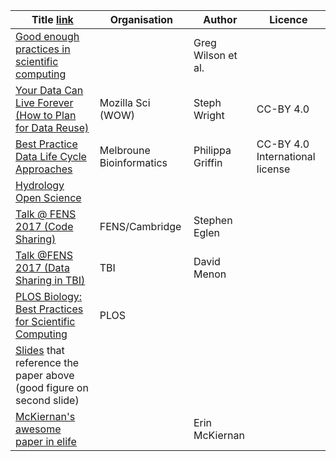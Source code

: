 Title [link](http://example.com/) | Organisation | Author | Licence
--- | --- | --- | ---
[Good enough practices in scientific computing](http://journals.plos.org/ploscompbiol/article?id=10.1371/journal.pcbi.1005510#sec004) |  | Greg Wilson et al. |
[Your Data Can Live Forever (How to Plan for Data Reuse)](https://docs.google.com/presentation/d/1kZd-ZD5lru5a7jIbyi9q8cBYCCAKRnIBSRvixYFtoF0/edit?pref=2&pli=1#slide=id.g1088c5b110_0_183) | Mozilla Sci (WOW) | Steph Wright | CC-BY 4.0
[Best Practice Data Life Cycle Approaches](https://www.biorxiv.org/content/biorxiv/early/2017/07/24/167619.full.pdf) | Melbroune Bioinformatics | Philippa Griffin | CC-BY 4.0 International license
[Hydrology Open Science](https://github.com/dasaptaerwin/opensciencetalk) |  |  | 
[Talk @ FENS 2017 (Code Sharing)](http://sje31.github.io/talks/2016/fens_eglen.html) | FENS/Cambridge | Stephen Eglen | 
[Talk @FENS 2017 (Data Sharing in TBI)](https://www.dropbox.com/s/qz66wld9ci00vmh/Datasharing%20in%20neuroscience%20-%20Clinical%20research%20in%20TBI.pdf?dl=0) | TBI | David Menon | 
[PLOS Biology: Best Practices for Scientific Computing](http://journals.plos.org/plosbiology/article?id=11.1371/journal.pbio.1001745) | PLOS |   | 
 [Slides](http://scholar.harvard.edu/mercecrosas/presentations/research-and-academic-software-projects-developed-iqss) that reference the paper above (good figure on second slide) |  |  |
[McKiernan's awesome paper in elife](https://elifesciences.org/content/5/e16800)|  | Erin McKiernan | 
